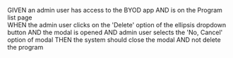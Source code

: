 
GIVEN an admin user has access to the BYOD app 
AND is on the Program list page  
WHEN the admin user clicks on the 'Delete' option of the ellipsis dropdown button
AND the modal is opened
AND admin user selects the 'No, Cancel' option of modal
THEN the system should close the modal 
AND not delete the program

